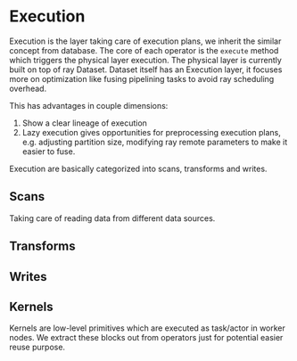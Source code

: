 # Execution

Execution is the layer taking care of execution plans, we inherit the similar
concept from database. The core of each operator is the `execute` method which
triggers the physical layer execution. The physical layer is currently built
on top of ray Dataset. Dataset itself has an Execution layer, it focuses more
on optimization like fusing pipelining tasks to avoid ray scheduling overhead.

This has advantages in couple dimensions:

1. Show a clear lineage of execution
2. Lazy execution gives opportunities for preprocessing execution plans, e.g.
   adjusting partition size, modifying ray remote parameters to make it easier
   to fuse.

Execution are basically categorized into scans, transforms and writes.

## Scans
Taking care of reading data from different data sources.

## Transforms

## Writes

## Kernels
Kernels are low-level primitives which are executed as task/actor in worker
nodes. We extract these blocks out from operators just for potential easier
reuse purpose.